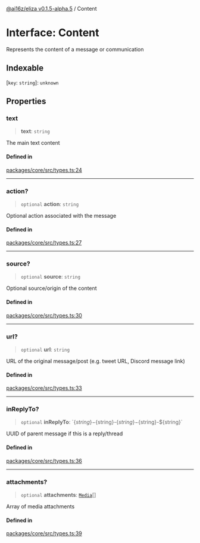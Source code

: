 [@ai16z/eliza v0.1.5-alpha.5](../index.md) / Content

# Interface: Content

Represents the content of a message or communication

## Indexable

 \[`key`: `string`\]: `unknown`

## Properties

### text

> **text**: `string`

The main text content

#### Defined in

[packages/core/src/types.ts:24](https://github.com/roschler/eliza/blob/main/packages/core/src/types.ts#L24)

***

### action?

> `optional` **action**: `string`

Optional action associated with the message

#### Defined in

[packages/core/src/types.ts:27](https://github.com/roschler/eliza/blob/main/packages/core/src/types.ts#L27)

***

### source?

> `optional` **source**: `string`

Optional source/origin of the content

#### Defined in

[packages/core/src/types.ts:30](https://github.com/roschler/eliza/blob/main/packages/core/src/types.ts#L30)

***

### url?

> `optional` **url**: `string`

URL of the original message/post (e.g. tweet URL, Discord message link)

#### Defined in

[packages/core/src/types.ts:33](https://github.com/roschler/eliza/blob/main/packages/core/src/types.ts#L33)

***

### inReplyTo?

> `optional` **inReplyTo**: \`$\{string\}-$\{string\}-$\{string\}-$\{string\}-$\{string\}\`

UUID of parent message if this is a reply/thread

#### Defined in

[packages/core/src/types.ts:36](https://github.com/roschler/eliza/blob/main/packages/core/src/types.ts#L36)

***

### attachments?

> `optional` **attachments**: [`Media`](../type-aliases/Media.md)[]

Array of media attachments

#### Defined in

[packages/core/src/types.ts:39](https://github.com/roschler/eliza/blob/main/packages/core/src/types.ts#L39)
